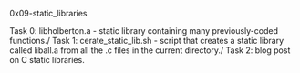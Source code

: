 0x09-static_libraries

Task 0: libholberton.a - static library containing many previously-coded functions./
Task 1: cerate_static_lib.sh - script that creates a static library called liball.a from all the .c files in the current directory./
Task 2: blog post on C static libraries.
